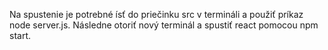 Na spustenie je potrebné ísť do priečinku src v termináli a použiť príkaz node server.js. Následne otoriť nový terminál a spustiť react pomocou npm start.
